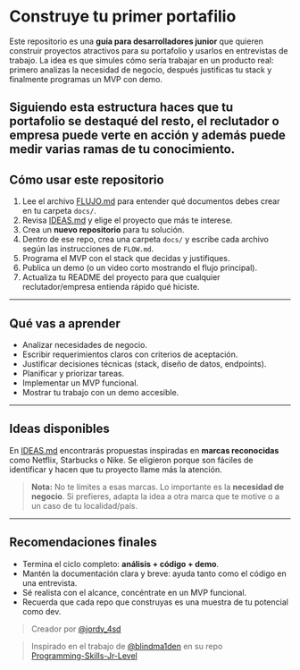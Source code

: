 # Construye tu primer portafilio

Este repositorio es una **guía para desarrolladores junior** que quieren construir proyectos atractivos para su portafolio y usarlos en entrevistas de trabajo. La idea es que simules cómo sería trabajar en un producto real: primero analizas la necesidad de negocio, después justificas tu stack y finalmente programas un MVP con demo.

Siguiendo esta estructura haces que tu portafolio se destaqué del resto, el reclutador o empresa puede verte en acción y además puede medir varias ramas de tu conocimiento.
---

## Cómo usar este repositorio

1. Lee el archivo [FLUJO.md](./flujo.md) para entender qué documentos debes crear en tu carpeta `docs/`.
2. Revisa [IDEAS.md](./ideas.md) y elige el proyecto que más te interese.
3. Crea un **nuevo repositorio** para tu solución.
4. Dentro de ese repo, crea una carpeta `docs/` y escribe cada archivo según las instrucciones de `FLOW.md`.
5. Programa el MVP con el stack que decidas y justifiques.
6. Publica un demo (o un video corto mostrando el flujo principal).
7. Actualiza tu README del proyecto para que cualquier reclutador/empresa entienda rápido qué hiciste.

---

## Qué vas a aprender

* Analizar necesidades de negocio.
* Escribir requerimientos claros con criterios de aceptación.
* Justificar decisiones técnicas (stack, diseño de datos, endpoints).
* Planificar y priorizar tareas.
* Implementar un MVP funcional.
* Mostrar tu trabajo con un demo accesible.

---

## Ideas disponibles

En [IDEAS.md](./IDEAS.md) encontrarás propuestas inspiradas en **marcas reconocidas** como Netflix, Starbucks o Nike. Se eligieron porque son fáciles de identificar y hacen que tu proyecto llame más la atención.

> **Nota:** No te limites a esas marcas. Lo importante es la **necesidad de negocio**. Si prefieres, adapta la idea a otra marca que te motive o a un caso de tu localidad/país.

---

## Recomendaciones finales

* Termina el ciclo completo: **análisis + código + demo**.
* Mantén la documentación clara y breve: ayuda tanto como el código en una entrevista.
* Sé realista con el alcance, concéntrate en un MVP funcional.
* Recuerda que cada repo que construyas es una muestra de tu potencial como dev.

> Creador por [@jordy_4sd](https://x.com/jordy_4sd)

> Inspirado en el trabajo de [@blindma1den](https://github.com/blindma1den) en su repo  
> [Programming-Skills-Jr-Level](https://github.com/blindma1den/Programming-Skills-Jr-Level/)

